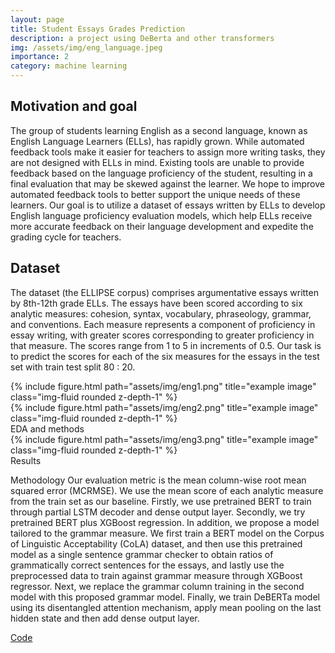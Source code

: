 ```yaml
---
layout: page
title: Student Essays Grades Prediction
description: a project using DeBerta and other transformers
img: /assets/img/eng_language.jpeg
importance: 2
category: machine learning
---
```


## Motivation and goal
The group of students learning English as a second language, known as English Language Learners (ELLs), has rapidly grown. While automated feedback tools make it easier for teachers to assign more writing tasks, they are not designed with ELLs in mind. Existing tools are unable to provide feedback based on the language proficiency of the student, resulting in a final evaluation that may be skewed against the learner. We hope to improve automated feedback tools to better support the unique needs of these learners. Our goal is to utilize a dataset of essays written by ELLs to develop English language proficiency evaluation models, which help ELLs receive more accurate feedback on their language development and expedite the grading cycle for teachers.

## Dataset
The dataset (the ELLIPSE corpus) comprises argumentative essays written by 8th-12th grade ELLs. The essays have been scored according to six analytic measures: cohesion, syntax, vocabulary, phraseology, grammar, and conventions. Each measure represents a component of proficiency in essay writing, with greater scores corresponding to greater proficiency in that measure. The scores range from 1 to 5 in increments of 0.5. Our task is to predict the scores for each of the six measures for the essays in the test set with train test split 80 : 20.

<div class="row">
    <div class="col-sm mt-3 mt-md-0">
        {% include figure.html path="assets/img/eng1.png" title="example image" class="img-fluid rounded z-depth-1" %}
    </div>
    <div class="col-sm mt-3 mt-md-0">
        {% include figure.html path="assets/img/eng2.png" title="example image" class="img-fluid rounded z-depth-1" %}
    </div>
</div>
<div class="caption">
    EDA and methods
</div>
<div class="row">
    <div class="col-sm mt-3 mt-md-0">
        {% include figure.html path="assets/img/eng3.png" title="example image" class="img-fluid rounded z-depth-1" %}
    </div>
</div>
<div class="caption">
    Results
</div>

Methodology
Our evaluation metric is the mean column-wise root mean squared error (MCRMSE). We use the mean score of each analytic measure from the train set as our baseline. Firstly, we use pretrained BERT to train through partial LSTM decoder and dense output layer. Secondly, we try pretrained BERT plus XGBoost regression. In addition, we propose a model tailored to the grammar measure. We first train a BERT model on the Corpus of Linguistic Acceptability (CoLA) dataset, and then use this pretrained model as a single sentence grammar checker to obtain ratios of grammatically correct sentences for the essays, and lastly use the preprocessed data to train against grammar measure through XGBoost regressor. Next, we replace the grammar column training in the second model with this proposed grammar model. Finally, we train DeBERTa model using its disentangled attention mechanism, apply mean pooling on the last hidden state and then add dense output layer.

[Code](https://github.com/AImeetsAG/English-Language-Learning-Feedback-Machine-Learning-Competition)



